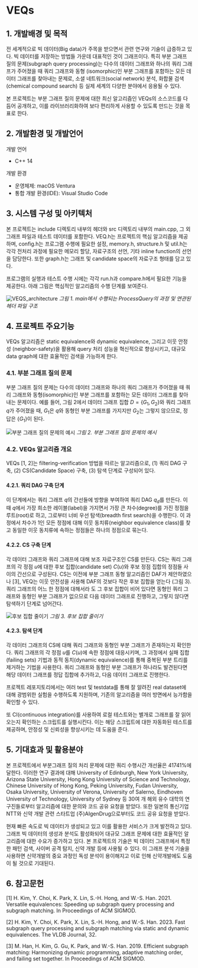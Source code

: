 # VEQs
## 1. 개발배경 및 목적
전 세계적으로 빅 데이터(Big data)가 주목을 받으면서 관련 연구와 기술이 급증하고 있다. 빅 데이터를 저장하는 방법들 가운데 대표적인 것이 그래프이다. 특히 부분 그래프 질의 문제(subgraph query processing)는 다수의 데이터 그래프와 하나의 쿼리 그래프가 주어졌을 때 쿼리 그래프와 동형 (isomorphic)인 부분 그래프를 포함하는 모든 데이터 그래프를 찾아내는 문제로, 소셜 네트워크(social network) 분석, 화합물 검색(chemical compound search) 등 실제 세계의 다양한 분야에서 응용될 수 있다.

본 프로젝트는 부분 그래프 질의 문제에 대한 최신 알고리즘인 VEQs의 소스코드를 다듬어 공개하고, 이를 라이브러리화하여 보다 편리하게 사용할 수 있도록 만드는 것을 목표로 한다.

## 2. 개발환경 및 개발언어
개발 언어
- C++ 14

개발 환경
- 운영체제: macOS Ventura
- 통합 개발 환경(IDE): Visual Studio Code

## 3. 시스템 구성 및 아키텍처
본 프로젝트는 include 디렉토리 내부의 헤더와 src 디렉토리 내부의 main.cpp, 그 외 그래프 파일과 테스트 데이터를 포함한다. VEQ.h는 프로젝트의 핵심 알고리즘을 제공하며, config.h는 프로그램 수행에 필요한 설정, memory.h, structure.h 및 util.h는 각각 전처리 과정에 필요한 메모리 할당, 자료구조의 선언, 기타 inline function의 선언을 담당한다. 또한 graph.h는 그래프 및 candidate space의 자료구조 형태를 담고 있다.

프로그램의 실행과 테스트 수행 시에는 각각 run.h과 compare.h에서 필요한 기능을 제공한다. 아래 그림은 핵심적인 알고리즘의 수행 단계를 보여준다.

![VEQS_architecture](https://github.com/SNUCSE-CTA/VEQ_S/assets/69783927/88921009-f343-40d2-a0d2-e9d64ca05e5c)
*그림 1. main에서 수행되는 ProcessQuery의 과정 및 연관된 헤더 파일 구조*

## 4. 프로젝트 주요기능
VEQs 알고리즘은 static equivalence와 dynamic equivalence, 그리고 이웃 안정성 (neighbor-safety)을 활용해 query 처리 성능을 혁신적으로 향상시키고, 대규모 data graph에 대한 효율적인 검색을 가능하게 한다.

### 4.1. 부분 그래프 질의 문제
부분 그래프 질의 문제는 다수의 데이터 그래프와 하나의 쿼리 그래프가 주어졌을 때 쿼리 그래프와 동형(isomorphic)인 부분 그래프를 포함하는 모든 데이터 그래프를 찾아내는 문제이다. 예를 들어, 그림 2에서 데이터 그래프 집합 $D=\{G_1, G_2\}$와 쿼리 그래프 $q$가 주어졌을 때, $G_1$은 $q$와 동형인
부분 그래프를 가지지만 $G_2$는 그렇지 않으므로, 정답은 $\{G_1\}$이 된다.

![부분 그래프 질의 문제의 예시](https://github.com/SNUCSE-CTA/VEQ_S/assets/69783927/d3de2e66-08d2-4241-a2a0-712317177b2d)
*그림 2. 부분 그래프 질의 문제의 예시*

### 4.2. VEQs 알고리즘 개요
VEQs [1, 2]는 filtering-verification 방법을 따르는 알고리즘으로, (1) 쿼리 DAG 구축, (2) CS(Candidate Space) 구축, (3) 탐색 단계로 구성되어 있다.

#### 4.2.1. 쿼리 DAG 구축 단계
이 단계에서는 쿼리 그래프 $q$의 간선들에 방향을 부여하여 쿼리 DAG $q_d$를 만든다. 이때 $q$에서 가장 희소한 레이블(label)을 가지면서 가장 큰 차수(degree)를 가진 정점을 루트(root)로 하고, 그로부터 너비 우선 탐색(breadth first search)을 수행한다. 이 과정에서 차수가 1인 모든 정점에 대해 이웃 동치류(neighbor equivalence class)를 찾고 동일한 이웃 동치류에 속하는 정점들은 하나의 정점으로 묶는다.

#### 4.2.2. CS 구축 단계
각 데이터 그래프와 쿼리 그래프에 대해 보조 자료구조인 CS를 만든다. CS는 쿼리 그래프의 각 정점 $u$에 대한 후보 집합(candidate set) $C(u)$와 후보 정점 집합의 정점들 사이의 간선으로 구성된다. CS는 이전에 부분 그래프 동형 알고리즘인 DAF가 제안하였으나 [3], VEQ는 이웃 안전성을 사용해 DAF의 것보다 작은 후보 집합을 얻는다 (그림 3). 쿼리 그래프의 어느 한 정점에 대해서라 도 그 후보 집합이 비어 있다면 동형인 쿼리 그래프와 동형인 부분 그래프가 없으므로 다음 데이터 그래프로 진행하고, 그렇지 않다면 탐색하기 단계로 넘어간다.

![후보 집합 줄이기](https://github.com/SNUCSE-CTA/VEQ_S/assets/69783927/d8e8d1fa-5633-41fa-abca-c4d78fd4c974)
*그림 3. 후보 집합 줄이기*

#### 4.2.3. 탐색 단계
각 데이터 그래프의 CS에 대해 쿼리 그래프와 동형인 부분 그래프가 존재하는지 확인한다. 쿼리 그래프의 각 정점 $u$를 $C(u)$에 속한 정점에 대응시키며, 그 과정에서 실패 집합(failing sets) 기법과 동적 동치(dynamic equivalence)를 통해 중복된 부분 트리를 제거하는 기법을 사용한다. 쿼리 그래프와 동형인 부분 그래프가 하나라도 발견된다면 해당 데이터 그래프를 정답 집합에 추가하고, 다음 데이터 그래프로 진행한다.

프로젝트 레포지토리에서는 여러 test 및 testdata를 통해 잘 알려진 real dataset에 대해 광범위한 실험을 수행하도록 지원하며, 기존의 알고리즘을 여러 방면에서 능가함을 확인할 수 있다.

또 CI(continuous integration)를 사용하여 로컬 테스트와는 별개로 그래프를 잘 읽어오는지 확인하는 스크립트를 실행시킨다. 이는 해당 스크립트에 대한 자동화된 테스트를 제공하며, 안정성 및 신뢰성을 향상시키는 데 도움을 준다.

## 5. 기대효과 및 활용분야
본 프로젝트에서 부분그래프 질의 처리 문제에 대한 쿼리 수행시간 개선율은 41741%에 달한다. 이러한 연구 결과에 대해 University of Edinburgh, New York University, Arizona State University, Hong Kong University of Science and Technology, Chinese University of Hong Kong, Peking University, Fudan University, Osaka University, University of Verona, University of Salerno, Eindhoven University of Technology, University of Sydney 등 30여 개 해외 유수 대학의 연구진들로부터 알고리즘에 대한 문의와 코드 공유 요청을 받았다. 또한 일본의 통신기업 NTT와 신약 개발 관련 스타트업 (주)AIgenDrug으로부터도 코드 공유 요청을 받았다.

현재 빠른 속도로 빅 데이터가 생성되고 있고 이를 활용한 서비스가 크게 발전하고 있다. 그래프 빅 데이터의 생성과 분석도 활성화되어 대규모 그래프 문제에 대한 효율적인 알고리즘에 대한 수요가 증가하고 있다. 본 프로젝트의 기술은 빅 데이터 그래프에서 특정한 패턴 검색, 사이버 공격 탐지, 신약 개발 등에 사용될 수 있다. 이 그래프 분석 기술을 사용하면 신약개발의 중요 과정인 독성 분석이 용이해지고 이로 인해 신약개발에도 도움이 될 것으로 기대된다.

## 6. 참고문헌
[1] H. Kim, Y. Choi, K. Park, X. Lin, S.-H. Hong, and W.-S. Han. 2021. Versatile equivalences: Speeding up subgraph query processing and subgraph matching. In Proceedings of ACM SIGMOD.

[2] H. Kim, Y. Choi, K. Park, X. Lin, S.-H. Hong, and W.-S. Han. 2023. Fast subgraph query processing and subgraph matching via static and dynamic equivalences. The VLDB Journal, 32.

[3] M. Han, H. Kim, G. Gu, K. Park, and W.-S. Han. 2019. Efficient subgraph matching: Harmonizing dynamic programming, adaptive matching order, and failing set together. In Proceedings of ACM SIGMOD.

